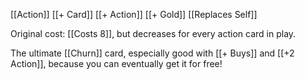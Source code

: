 [[Action]]
[[+ Card]]
[[+ Action]]
[[+ Gold]]
[[Replaces Self]]

Original cost: [[Costs 8]], but decreases for every action card in play. 

The ultimate [[Churn]] card, especially good with [[+ Buys]] and [[+2 Action]], because you can eventually get it for free!


